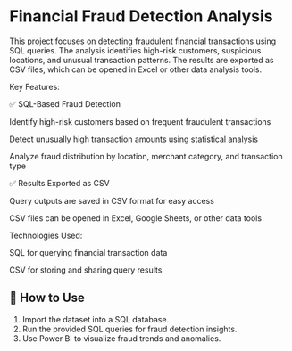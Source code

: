 # Financial Fraud Detection Analysis

This project focuses on detecting fraudulent financial transactions using SQL queries. The analysis identifies high-risk customers, suspicious locations, and unusual transaction patterns. The results are exported as CSV files, which can be opened in Excel or other data analysis tools.

Key Features:


✅ SQL-Based Fraud Detection

Identify high-risk customers based on frequent fraudulent transactions

Detect unusually high transaction amounts using statistical analysis

Analyze fraud distribution by location, merchant category, and transaction type

✅ Results Exported as CSV

Query outputs are saved in CSV format for easy access

CSV files can be opened in Excel, Google Sheets, or other data tools

Technologies Used:

SQL for querying financial transaction data

CSV for storing and sharing query results


## 🚀 How to Use
1. Import the dataset into a SQL database.
2. Run the provided SQL queries for fraud detection insights.
3. Use Power BI to visualize fraud trends and anomalies.

